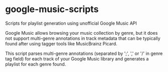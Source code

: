 # google-music-scripts
Scripts for playlist generation using unofficial Google Music API

Google Music allows browsing your music collection by genre, but it does not support multi-genre annotations in track metadata that can be typically found after using tagger tools like MusicBrainz Picard.

This script parses multi-genre annotations (separated by ';', ',' or '/' in genre tag field) 
for each track of your Google Music library and generates a playlist for each genre found.


